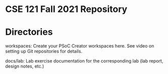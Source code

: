 # CSE 121 Fall 2021 Repository

# Directories

workspaces: Create your PSoC Creator workspaces here.  See video on setting up Git repositories for details.

docs/lab<n>: Lab exercise documentation for the corresponding lab (lab report, design notes, etc.)




